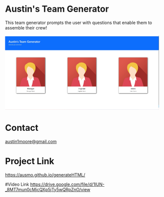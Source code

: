 # Austin's Team Generator

This team generator prompts the user with questions that enable them to assemble their crew!

![](team%20generator.jpg)

# Contact
austin1moore@gmail.com

# Project Link
https://ausmo.github.io/generateHTML/

#Video Link
https://drive.google.com/file/d/1lUN-_8MT7mun0cMjcQXp5jTy5wQRpZnO/view